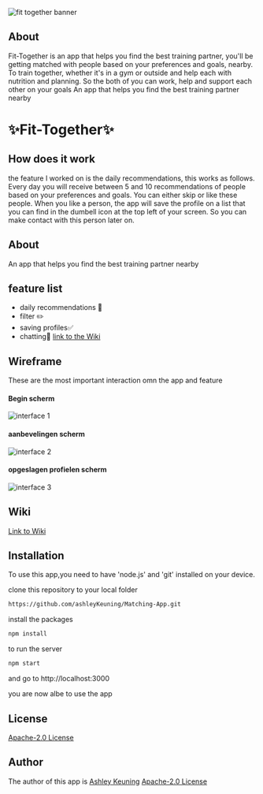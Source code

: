 ![fit together banner](https://github.com/ashleyKeuning/Matching-App/blob/main/Images%20voor%20Wiki/Banner.png)


  ## About
  Fit-Together is an app that helps you find the best training partner, you'll be getting matched with people based on your preferences and goals, nearby. 
  To train together, whether it's in a gym or outside and help each with nutrition and planning. So the both of you can work, help and support each other on your goals
  An app that helps you find the best training partner nearby
 # :sparkles:Fit-Together:sparkles:

  ## How does it work
  the feature I worked on is the daily recommendations, this works as follows.
  Every day you will receive between 5 and 10 recommendations of people based on your preferences and goals. You can either skip or like these people.
  When you like a person, the app will save the profile on a list that you can find in the dumbell icon at the top left of your screen. 
  So you can make contact with this person later on.
 ## About
 An app that helps you find the best training partner nearby

 ## feature list 

 - daily recommendations :memo:
 - filter ✏️
 - saving profiles:white_check_mark:
 - chatting:speech_balloon:
 [link to the Wiki](https://github.com/ashleyKeuning/Matching-App/wiki)

  ## Wireframe
 These are the most important interaction omn the app and feature


 #### Begin scherm
 ![interface 1](https://github.com/ashleyKeuning/Matching-App/blob/main/Images%20voor%20Wiki/interface%201.png)


 #### aanbevelingen scherm
 ![interface 2](https://github.com/ashleyKeuning/Matching-App/blob/main/Images%20voor%20Wiki/interface%202.png)

 #### opgeslagen profielen scherm
 ![interface 3](https://github.com/ashleyKeuning/Matching-App/blob/main/Images%20voor%20Wiki/interface%203.png)
 
  ## Wiki 
  [Link to Wiki](https://github.com/ashleyKeuning/Matching-App/wiki)

## Installation

  To use this app,you need to have 'node.js' and 'git' installed on your device.

  clone this repository to your local folder

  ```bash
  https://github.com/ashleyKeuning/Matching-App.git 
  ```

  install the packages
  ```bash
  npm install 
  ```

  to run the server
  ```bash
  npm start 
  ```

  and go to http://localhost:3000

  you are now albe to use the app 

  ## License

  [Apache-2.0 License](https://github.com/ashleyKeuning/Matching-App/blob/main/LICENSE) 

  ## Author

  The author of this app is [Ashley Keuning](https://github.com/ashleyKeuning) 
 [Apache-2.0 License](https://github.com/ashleyKeuning/Matching-App/blob/main/LICENSE) 

